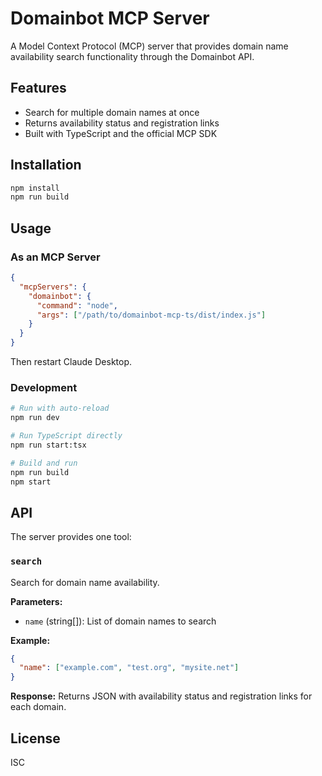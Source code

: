 # Domainbot MCP Server

A Model Context Protocol (MCP) server that provides domain name availability search functionality through the Domainbot API.

## Features

- Search for multiple domain names at once
- Returns availability status and registration links
- Built with TypeScript and the official MCP SDK

## Installation

```bash
npm install
npm run build
```

## Usage

### As an MCP Server

```json
{
  "mcpServers": {
    "domainbot": {
      "command": "node",
      "args": ["/path/to/domainbot-mcp-ts/dist/index.js"]
    }
  }
}
```

Then restart Claude Desktop.

### Development

```bash
# Run with auto-reload
npm run dev

# Run TypeScript directly
npm run start:tsx

# Build and run
npm run build
npm start
```

## API

The server provides one tool:

### `search`

Search for domain name availability.

**Parameters:**

- `name` (string[]): List of domain names to search

**Example:**

```json
{
  "name": ["example.com", "test.org", "mysite.net"]
}
```

**Response:**
Returns JSON with availability status and registration links for each domain.

## License

ISC
